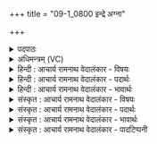 +++
title = "09-1_0800 इन्द्रे अग्ना"

+++
<details><summary>पदपाठः</summary>

इ꣡न्द्रे꣢꣯। अ꣣ग्ना꣢। न꣡मः꣢꣯। बृ꣣ह꣢त्। सु꣣वृक्ति꣢म्। सु꣣। वृक्ति꣢म्। आ। ई꣣रयामहे। धिया꣢। धे꣡नाः꣣। अ꣣वस्य꣡वः꣢। ८००।
</details>

<details><summary>अधिमन्त्रम् (VC)</summary>

- इन्द्राग्नी
- वसिष्ठो मैत्रावरुणिः
- गायत्री
- षड्जः
</details>

<details><summary>हिन्दी : आचार्य रामनाथ वेदालंकार - विषयः</summary>

प्रथम मन्त्र में इन्द्र और अग्नि के नाम से जीवात्मा-परमात्मा का विषय वर्णित है।
</details>

<details><summary>हिन्दी : आचार्य रामनाथ वेदालंकार - पदार्थः</summary>

पदार्थान्वय -  (अवस्यवः)रक्षा के इच्छुक,हम लोग(इन्द्रे)जीवात्मा को लक्ष्य करके(बृहत्)महान्(नमः)नमस्कार को, (सुवृक्तिम्)निर्दोष क्रिया को और(धिया)ध्यान तथा बुद्धि के साथ(धेनाः)स्तुतिरूप वाणियों को(आ ईरयामहे)प्रेरित करते हैं ॥१॥
</details>

<details><summary>हिन्दी : आचार्य रामनाथ वेदालंकार - भावार्थः</summary>

भावार्थ -  परमात्मा की उपासना के लिए और जीवात्मा को उद्बोधन देने के लिए नमस्कार,गुणवर्णनरूप स्तुति और तदनुरूप क्रिया निरन्तर अपेक्षित होती है। पुरुषार्थ के बिना केवल नमस्कार से या स्तुति से कुछ भी नहीं सिद्ध होता ॥१॥
</details>

<details><summary>संस्कृत : आचार्य रामनाथ वेदालंकार - विषयः</summary>

तत्रेन्द्राग्निनाम्ना जीवात्मपरमात्मविषयमाह।
</details>

<details><summary>संस्कृत : आचार्य रामनाथ वेदालंकार - पदार्थः</summary>

पदार्थान्वय -  (अवस्यवः)रक्षणेच्छवः वयम्(इन्द्रे)जीवात्मानमधिकृत्य(अग्ना)परमात्मानमधिकृत्य च(बृहत्)महत्(नमः)नमस्कारम्, (सुवृक्तिम्)निर्दोषां क्रियाम्।[सुष्ठु वृक्तयो दोषवर्जनानि यस्यां तां क्रियाम्१। वृजी वर्जने] (धिया)ध्यानेन बुद्ध्या च सह(धेनाः)स्तुतिरूपा वाचश्च।[धेना इति वाङ्नाम। निघं० १।११।] (आ ईरयामहे)प्रेरयामः ॥१॥
</details>

<details><summary>संस्कृत : आचार्य रामनाथ वेदालंकार - भावार्थः</summary>

भावार्थ -  परमात्मानमुपासितुं जीवात्मानमुद्बोधयितुं च नमस्कारो गुणवर्णनरूपा स्तुतिः तदनुरूपा क्रिया च सततमपेक्ष्यते। पुरुषार्थ विना केवलं नमस्कारेण स्तुत्या वा न किमपि सिद्ध्यति ॥१॥
</details>

<details><summary>संस्कृत : आचार्य रामनाथ वेदालंकार - पादटिप्पनी</summary>

टिप्पनी -   ३. ऋ० ७।९४।४। १. सुवृक्तिभिः सुष्ठु वृक्तयो दोषवर्जनानि याभ्यस्ताभिः क्रियाभिः—इति ऋ० १।६२।१ भाष्ये द०।
</details>